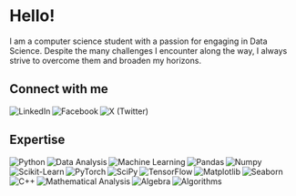 # Hello!

I am a computer science student with a passion for engaging in Data Science. Despite the many challenges I encounter along the way, I always strive to overcome them and broaden my horizons.

## Connect with me
[<img align="left" alt="LinkedIn" src="https://img.shields.io/badge/linkedin-%230077B5.svg?&style=for-the-badge&logo=linkedin&logoColor=white" />](https://www.linkedin.com/in/rafa%C5%82-miodowski-2a58a331b/)
[<img align="left" alt="Facebook" src="https://img.shields.io/badge/facebook-%231877F2.svg?&style=for-the-badge&logo=facebook&logoColor=white" />](https://www.facebook.com/profile.php?id=100006506763555)
[<img align="left" alt="X (Twitter)" src="https://img.shields.io/badge/X-%231DA1F2.svg?&style=for-the-badge&logo=twitter&logoColor=white" />](https://twitter.com/Mohamma88766694)
<br>

## Expertise
<img align="left" alt="Python" src="https://img.shields.io/badge/python-%2314354C.svg?&style=for-the-badge&logo=python&logoColor=white" />
<img align="left" alt="Data Analysis" src="https://img.shields.io/badge/data%20analysis-%234285F4.svg?&style=for-the-badge&logo=google-analytics&logoColor=white" />
<img align="left" alt="Machine Learning" src="https://img.shields.io/badge/machine%20learning-%2300C7B7.svg?&style=for-the-badge&logo=tensorflow&logoColor=white" />
<img align="left" alt="Pandas" src="https://img.shields.io/badge/pandas-%23150458.svg?&style=for-the-badge&logo=pandas&logoColor=white" />
<img align="left" alt="Numpy" src="https://img.shields.io/badge/numpy-%23013243.svg?&style=for-the-badge&logo=numpy&logoColor=white" />
<img align="left" alt="Scikit-Learn" src="https://img.shields.io/badge/scikit%20learn-%23F7931E.svg?&style=for-the-badge&logo=scikit-learn&logoColor=white" />
<img align="left" alt="PyTorch" src="https://img.shields.io/badge/pytorch-%23EE4C2C.svg?&style=for-the-badge&logo=pytorch&logoColor=white" />
<img align="left" alt="SciPy" src="https://img.shields.io/badge/scipy-%230C55A5.svg?&style=for-the-badge&logo=scipy&logoColor=white" />
<img align="left" alt="TensorFlow" src="https://img.shields.io/badge/tensorflow-%23FF6F00.svg?&style=for-the-badge&logo=tensorflow&logoColor=white" />
<img align="left" alt="Matplotlib" src="https://img.shields.io/badge/matplotlib-%233370A6.svg?&style=for-the-badge&logo=python&logoColor=white" />
<img align="left" alt="Seaborn" src="https://img.shields.io/badge/seaborn-%230074A2.svg?&style=for-the-badge&logo=python&logoColor=white" />
<img align="left" alt="C++" src="https://img.shields.io/badge/C++-%2300599C.svg?&style=for-the-badge&logo=c%2B%2B&logoColor=white" />
<img align="left" alt="Mathematical Analysis" src="https://img.shields.io/badge/mathematical%20analysis-%23008CBA.svg?&style=for-the-badge&logo=mathworks&logoColor=white" />
<img align="left" alt="Algebra" src="https://img.shields.io/badge/algebra-%23E34F26.svg?&style=for-the-badge&logo=algebra&logoColor=white" />
<img align="left" alt="Algorithms" src="https://img.shields.io/badge/algorithms-%23856BFC.svg?&style=for-the-badge&logo=algorithms&logoColor=white" />
<br>
<br>
